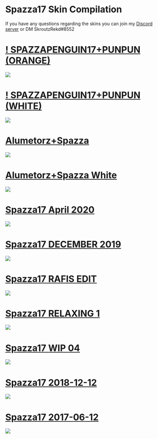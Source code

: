 # Spazza17 Skin Compilation

If you have any questions regarding the skins you can join my [Discord server](https://discord.gg/yqhzfFf) or DM SkroutzRekd#8552

# [! SPAZZAPENGUIN17+PUNPUN (ORANGE)](https://www.dropbox.com/s/jtwpkqq7yj47br6/%21%20SPAZZAPENGUIN17%2BPUNPUN%20%28ORANGE%29.osk?dl=0)
![](https://drive.google.com/uc?export=view&id=)

# [! SPAZZAPENGUIN17+PUNPUN (WHITE)](https://www.dropbox.com/s/6ksm89tw3n65tgm/%21%20SPAZZAPENGUIN17%2BPUNPUN%20%28WHITE%29.osk?dl=0)
![](https://drive.google.com/uc?export=view&id=)

# [Alumetorz+Spazza](https://www.dropbox.com/s/2721q6kcl7i137y/Alumetorz%2BSpazza.osk?dl=0)
![](https://drive.google.com/uc?export=view&id=)

# [Alumetorz+Spazza White](https://www.dropbox.com/s/239p9whumtt8qje/Alumetorz%2BSpazza%20White.osk?dl=0)
![](https://drive.google.com/uc?export=view&id=)

# [Spazza17 April 2020](https://www.dropbox.com/s/5zv34ujryata0p5/Spazza17%2BAPRIL%2B2020.osk?dl=0)
![](https://drive.google.com/uc?export=view&id=)

# [Spazza17 DECEMBER 2019](https://www.dropbox.com/s/tmdbapramhtxcsg/Spazza17%20DECEMBER%202019.osk?dl=0)
![](https://drive.google.com/uc?export=view&id=)

# [Spazza17 RAFIS EDIT](https://www.dropbox.com/s/zzadq4do4rlujlp/Spazza17%20RAFIS%20EDIT.osk?dl=0)
![](https://drive.google.com/uc?export=view&id=)

# [Spazza17 RELAXING 1](https://www.dropbox.com/s/7p4po645i7pyfyt/Spazza17%20RELAXING%201.osk?dl=0)
![](https://drive.google.com/uc?export=view&id=)

# [Spazza17 WIP 04](https://www.dropbox.com/s/9ofxrda5xsj3l3z/Spazza17%20WIP%2004.osk?dl=0)
![](https://drive.google.com/uc?export=view&id=1XoPGCi1_y7zq2-DN7Uby3FNcpROJRSQq)

# [Spazza17 2018-12-12](https://www.dropbox.com/s/bjax8vnsulaljkg/Spazza17%202018-12-12.osk?dl=0)
![](https://drive.google.com/uc?export=view&id=1oSXUmgFeZa-SktxYuzB6_dcw9mUVbW_G)

# [Spazza17 2017-06-12](https://www.dropbox.com/s/sksr6h8402qpyx1/Spazza17%202017-06-12.osk?dl=0)
![](https://drive.google.com/uc?export=view&id=1Z68JG7d8seuftkRsX49Gw_vJoYtfwlAc)
